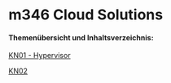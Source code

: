 # m346 Cloud Solutions

#### Themenübersicht und Inhaltsverzeichnis:

[KN01 - Hypervisor](KN01.md)

[KN02](KN02.md)

